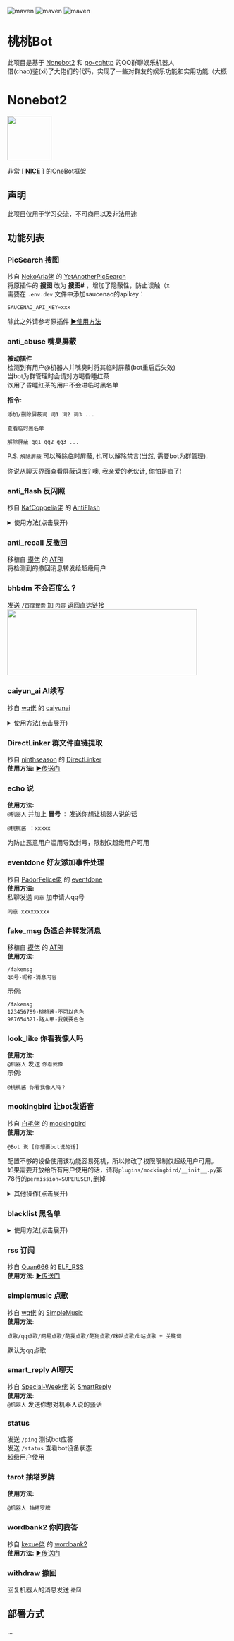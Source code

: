 ![maven](https://img.shields.io/badge/python-3.9%2B-blue)
![maven](https://img.shields.io/badge/nonebot-2.0.0-yellow)
![maven](https://img.shields.io/badge/go--cqhttp-1.0.0-red)

# 桃桃Bot  
此项目是基于 [Nonebot2](https://github.com/nonebot/nonebot2) 和 [go-cqhttp](https://github.com/Mrs4s/go-cqhttp) 的QQ群聊娱乐机器人  
借(chao)鉴(xi)了大佬们的代码，实现了一些对群友的娱乐功能和实用功能（大概  


# Nonebot2
<img style="height: 100px;width: 100px;" src="https://camo.githubusercontent.com/0ef71e86056da694c540790aa4a4e314396884d6c4fdb95362a7538b27a1b034/68747470733a2f2f76322e6e6f6e65626f742e6465762f6c6f676f2e706e67">

非常 [ **[NICE](https://github.com/nonebot/nonebot2)** ] 的OneBot框架


## 声明
此项目仅用于学习交流，不可商用以及非法用途  


## 功能列表
### PicSearch  搜图
抄自 [NekoAria佬](https://github.com/NekoAria) 的 [YetAnotherPicSearch](https://github.com/NekoAria/YetAnotherPicSearch)  
将原插件的 **搜图** 改为 **搜图#** ，增加了隐蔽性，防止误触（x  
需要在 `.env.dev` 文件中添加saucenao的apikey：  
```
SAUCENAO_API_KEY=xxx
```
除此之外请参考原插件 [▶使用方法️️](https://github.com/NekoAria/YetAnotherPicSearch/blob/main/docs/%E4%BD%BF%E7%94%A8%E6%95%99%E7%A8%8B.md)


### anti_abuse  嘴臭屏蔽
**被动插件**  
检测到有用户@机器人并嘴臭时将其临时屏蔽(bot重启后失效)  
当bot为群管理时会请对方喝昏睡红茶  
饮用了昏睡红茶的用户不会进临时黑名单  
  
**指令:**  

```
添加/删除屏蔽词 词1 词2 词3 ...

查看临时黑名单

解除屏蔽 qq1 qq2 qq3 ...
```

P.S. `解除屏蔽` 可以解除临时屏蔽, 也可以解除禁言(当然, 需要bot为群管理).  
  
你说从聊天界面查看屏蔽词库? 噢, 我亲爱的老伙计, 你怕是疯了!  


### anti_flash  反闪照
抄自 [KafCoppelia佬](https://github.com/MinatoAquaCrews) 的 [AntiFlash](https://github.com/MinatoAquaCrews/nonebot_plugin_antiflash)  

<details>
  <summary>使用方法(点击展开)</summary>
  
.  
在`.env.dev`内设置：

```python
ANTI_FLASH_ON=true                          # 全局开关
ANTI_FLASH_GROUP=["123456789", "987654321"] # 默认开启的群聊，但可通过指令开关
ANTI_FLASH_PATH="your-path-to-config.json"  # 配置文件路径，默认同插件代码路径
```

`ANTI_FLASH_GROUP`会在每次初始化时写入配置文件，在群组启用反闪照，可通过指令更改。  
  
**修改** 配置文件即读即改，可后台修改。  
  
**功能:**
1. 全局开关**仅超管**配置，不支持指令修改全局开关；  
2. 各群聊均配置开关，需**管理员及超管权限**进行修改；  
  
**命令:**  
开启/启用/禁用反闪照

</details>


### anti_recall  反撤回
移植自 [摸佬](https://github.com/Kyomotoi) 的 [ATRI](https://github.com/Kyomotoi/ATRI)  
将检测到的撤回消息转发给超级用户


### bhbdm  不会百度么？
发送 `/百度搜索` 加 `内容` 返回直达链接  
<img style="height: 150px; width: 430px;" src="https://iili.io/6vMyOP.jpg">


### caiyun_ai  AI续写
抄自 [wq佬](https://github.com/MeetWq) 的 [caiyunai](https://github.com/noneplugin/nonebot-plugin-caiyunai)  

<details>
  <summary>使用方法(点击展开)</summary>
  
.  
**配置:**

需要在 `.env.dev` 文件中添加彩云小梦apikey：

```
CAIYUNAI_APIKEY=xxx
```

apikey获取：

前往 http://if.caiyunai.com/dream 注册彩云小梦用户；

注册完成后，F12打开开发者工具；

在控制台中输入 `alert(localStorage.cy_dream_user)` ，弹出窗口中的 uid 即为 apikey；

或者进行一次续写，在 Network 中查看 novel_ai 请求，Payload 中的 uid 项即为 apikey。


**使用:**  
```
@机器人 续写/彩云小梦 xxx
```

</details>


### DirectLinker  群文件直链提取
抄自 [ninthseason](https://github.com/ninthseason) 的 [DirectLinker](https://github.com/ninthseason/nonebot-plugin-directlinker)  
**使用方法:** [▶传送门](https://github.com/ninthseason/nonebot-plugin-directlinker#%E7%94%A8%E6%B3%95)  


### echo  说
**使用方法:**  
`@机器人` 并加上 **冒号** `：` 发送你想让机器人说的话
```
@桃桃酱 ：xxxxx
```
为防止恶意用户滥用导致封号，限制仅超级用户可用


### eventdone  好友添加事件处理
抄自 [PadorFelice佬](https://github.com/PadorFelice) 的 [eventdone](https://github.com/PadorFelice/nonebot_plugin_eventdone)  
**使用方法:**  
私聊发送 `同意` 加申请人qq号
```
同意 xxxxxxxxx
```


### fake_msg  伪造合并转发消息
移植自 [摸佬](https://github.com/Kyomotoi) 的 [ATRI](https://github.com/Kyomotoi/ATRI)  
**使用方法:**  
```
/fakemsg
qq号-昵称-消息内容
```
示例:  
```
/fakemsg
123456789-桃桃酱-不可以色色
987654321-路人甲-我就要色色
```

### look_like  你看我像人吗
**使用方法:**  
`@机器人` 发送 `你看我像`  
示例:  
```
@桃桃酱 你看我像人吗？
```


### mockingbird  让bot发语音
抄自 [白毛佬](https://github.com/AkashiCoin) 的 [mockingbird](https://github.com/AkashiCoin/nonebot_plugin_mockingbird)  
**使用方法:**  
```
@Bot 说 [你想要bot说的话]
```
配置不够的设备使用该功能容易死机，所以修改了权限限制仅超级用户可用。  
如果需要开放给所有用户使用的话，请将`plugins/mockingbird/__init__.py`第78行的`permission=SUPERUSER,`删掉

<details>
  <summary>其他操作(点击展开)</summary>
  
.  
```
显示模型 # 显示出可供修改的模型
# 修改指令
修改模型 [序号]\[模型名称]
重载模型 进行模型重载(并没有什么卵用，或许以后内存泄漏解决会有用？)
调整/修改精度 修改语音合成精度
调整/修改句长 修改语音合成最大句长
更新模型 更新模型列表
```

</details>


### blacklist  黑名单
  

<details>
  <summary>使用方法(点击展开)</summary>

.  

拉黑:  
```
拉黑用户 qq qq1 qq2  
拉黑群 qq qq1 qq2  
```
  
解禁:  
```
解禁用户 qq qq1 qq2  
解禁群 qq qq1 qq2  
```
  
查看黑名单:  
```
查看用户黑名单  
查看群聊黑名单  
```
群内发送 **`/静默`**, **`/响应`** 可快捷拉黑/解禁当前群聊  

</details>


### rss  订阅
抄自 [Quan666](https://github.com/Quan666) 的 [ELF_RSS](https://github.com/Quan666/ELF_RSS)  
**使用方法:** [▶传送门](https://github.com/Quan666/ELF_RSS/blob/2.0/docs/2.0%20%E4%BD%BF%E7%94%A8%E6%95%99%E7%A8%8B.md)  


### simplemusic  点歌
抄自 [wq佬](https://github.com/MeetWq) 的 [SimpleMusic](https://github.com/noneplugin/nonebot-plugin-simplemusic)  
**使用方法:**  
```
点歌/qq点歌/网易点歌/酷我点歌/酷狗点歌/咪咕点歌/b站点歌 + 关键词
```
默认为qq点歌


### smart_reply  AI聊天
抄自 [Special-Week佬](https://github.com/Special-Week) 的 [SmartReply](https://github.com/Special-Week/nonebot_plugin_smart_reply)  
**使用方法:**  
`@机器人` 发送你想对机器人说的骚话


### status  

发送 `/ping` 测试bot应答  
发送 `/status` 查看bot设备状态  
超级用户使用


### tarot  抽塔罗牌
**使用方法:**  
```
@机器人 抽塔罗牌
```


### wordbank2  你问我答
抄自 [kexue佬](https://github.com/kexue-z) 的 [wordbank2](https://github.com/kexue-z/nonebot-plugin-word-bank2)  
**使用方法:** [▶传送门](https://github.com/kexue-z/nonebot-plugin-word-bank2#%E5%BC%80%E5%A7%8B%E4%BD%BF%E7%94%A8)  


### withdraw  撤回
回复机器人的消息发送 `撤回`


## 部署方式
...

